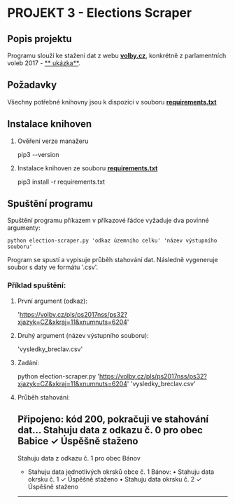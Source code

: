 # PROJEKT 3 - Elections Scraper

## Popis projektu
Programu slouží ke stažení dat z webu [**volby.cz**](https://volby.cz/), konkrétně z parlamentních voleb 2017 - [**
ukázka**](https://volby.cz/pls/ps2017nss/ps32?xjazyk=CZ&xkraj=2&xnumnuts=2101).

## Požadavky
Všechny potřebné knihovny jsou k dispozici v souboru [**requirements.txt**](https://github.com/gebonaut/Projekt3_Elections_Scraper/blob/master/requirements.txt)

## Instalace knihoven

1. Ověření verze manažeru 


    pip3 --version

2. Instalace knihoven ze souboru [**requirements.txt**](https://github.com/gebonaut/Projekt3_Elections_Scraper/blob/master/requirements.txt)

    
    pip3 install -r requirements.txt


## Spuštění programu
Spuštění programu příkazem v příkazové řádce vyžaduje dva povinné argumenty:

    python election-scraper.py 'odkaz územního celku' 'název výstupního souboru'

Program se spustí a vypisuje průběh stahování dat. 
Následně vygeneruje soubor s daty ve formátu '.csv'.

### Příklad spuštění:

1. První argument (odkaz):

    
    'https://volby.cz/pls/ps2017nss/ps32?xjazyk=CZ&xkraj=11&xnumnuts=6204'

2. Druhý argument (název výstupního souboru):


    'vysledky_breclav.csv'

3. Zadání: 

    
    python election-scraper.py 'https://volby.cz/pls/ps2017nss/ps32?xjazyk=CZ&xkraj=11&xnumnuts=6204' 'vysledky_breclav.csv'

4. Průběh stahování:

   
    Připojeno: kód 200, pokračuji ve stahování dat...
    Stahuju data z odkazu č. 0 pro obec Babice
          ✓ Úspěšně staženo
    --------------------------------------------------
    Stahuju data z odkazu č. 1 pro obec Bánov
    - Stahuju data jednotlivých okrsků obce č. 1 Bánov:
        • Stahuju data okrsku č. 1
          ✓ Úspěšně staženo
        • Stahuju data okrsku č. 2
          ✓ Úspěšně staženo
    --------------------------------------------------






